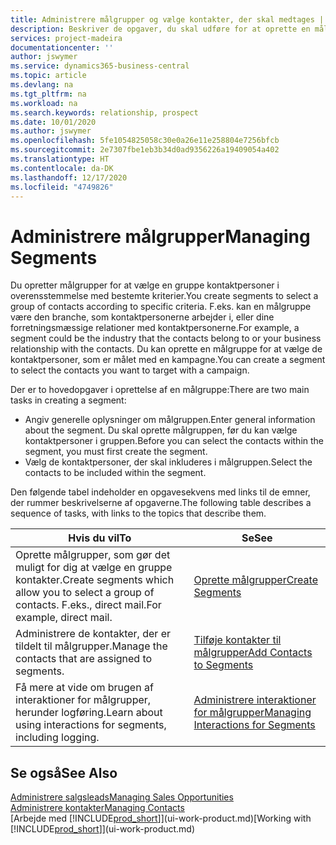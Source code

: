 ```yaml
---
title: Administrere målgrupper og vælge kontakter, der skal medtages | Microsoft Docs
description: Beskriver de opgaver, du skal udføre for at oprette en målgruppe og vælge en gruppe kontaktpersoner ud fra bestemte kriterier, f.eks. kontaktpersoner i en bestemt branche, du vil målrette din henvendelse til.
services: project-madeira
documentationcenter: ''
author: jswymer
ms.service: dynamics365-business-central
ms.topic: article
ms.devlang: na
ms.tgt_pltfrm: na
ms.workload: na
ms.search.keywords: relationship, prospect
ms.date: 10/01/2020
ms.author: jswymer
ms.openlocfilehash: 5fe1054825058c30e0a26e11e258804e7256bfcb
ms.sourcegitcommit: 2e7307fbe1eb3b34d0ad9356226a19409054a402
ms.translationtype: HT
ms.contentlocale: da-DK
ms.lasthandoff: 12/17/2020
ms.locfileid: "4749826"
---
```

# <a name="managing-segments"></a><span data-ttu-id="7b03f-103">Administrere målgrupper</span><span class="sxs-lookup"><span data-stu-id="7b03f-103">Managing Segments</span></span>
<span data-ttu-id="7b03f-104">Du opretter målgrupper for at vælge en gruppe kontaktpersoner i overensstemmelse med bestemte kriterier.</span><span class="sxs-lookup"><span data-stu-id="7b03f-104">You create segments to select a group of contacts according to specific criteria.</span></span> <span data-ttu-id="7b03f-105">F.eks. kan en målgruppe være den branche, som kontaktpersonerne arbejder i, eller dine forretningsmæssige relationer med kontaktpersonerne.</span><span class="sxs-lookup"><span data-stu-id="7b03f-105">For example, a segment could be the industry that the contacts belong to or your business relationship with the contacts.</span></span> <span data-ttu-id="7b03f-106">Du kan oprette en målgruppe for at vælge de kontaktpersoner, som er målet med en kampagne.</span><span class="sxs-lookup"><span data-stu-id="7b03f-106">You can create a segment to select the contacts you want to target with a campaign.</span></span>

<span data-ttu-id="7b03f-107">Der er to hovedopgaver i oprettelse af en målgruppe:</span><span class="sxs-lookup"><span data-stu-id="7b03f-107">There are two main tasks in creating a segment:</span></span>

* <span data-ttu-id="7b03f-108">Angiv generelle oplysninger om målgruppen.</span><span class="sxs-lookup"><span data-stu-id="7b03f-108">Enter general information about the segment.</span></span> <span data-ttu-id="7b03f-109">Du skal oprette målgruppen, før du kan vælge kontaktpersoner i gruppen.</span><span class="sxs-lookup"><span data-stu-id="7b03f-109">Before you can select the contacts within the segment, you must first create the segment.</span></span>
* <span data-ttu-id="7b03f-110">Vælg de kontaktpersoner, der skal inkluderes i målgruppen.</span><span class="sxs-lookup"><span data-stu-id="7b03f-110">Select the contacts to be included within the segment.</span></span>

<span data-ttu-id="7b03f-111">Den følgende tabel indeholder en opgavesekvens med links til de emner, der rummer beskrivelserne af opgaverne.</span><span class="sxs-lookup"><span data-stu-id="7b03f-111">The following table describes a sequence of tasks, with links to the topics that describe them.</span></span>

| <span data-ttu-id="7b03f-112">Hvis du vil</span><span class="sxs-lookup"><span data-stu-id="7b03f-112">To</span></span> | <span data-ttu-id="7b03f-113">Se</span><span class="sxs-lookup"><span data-stu-id="7b03f-113">See</span></span> |
| --- | --- |
| <span data-ttu-id="7b03f-114">Oprette målgrupper, som gør det muligt for dig at vælge en gruppe kontakter.</span><span class="sxs-lookup"><span data-stu-id="7b03f-114">Create segments which allow you to select a group of contacts.</span></span> <span data-ttu-id="7b03f-115">F.eks., direct mail.</span><span class="sxs-lookup"><span data-stu-id="7b03f-115">For example, direct mail.</span></span> |[<span data-ttu-id="7b03f-116">Oprette målgrupper</span><span class="sxs-lookup"><span data-stu-id="7b03f-116">Create Segments</span></span>](marketing-how-create-segment.md) |
| <span data-ttu-id="7b03f-117">Administrere de kontakter, der er tildelt til målgrupper.</span><span class="sxs-lookup"><span data-stu-id="7b03f-117">Manage the contacts that are assigned to segments.</span></span> |[<span data-ttu-id="7b03f-118">Tilføje kontakter til målgrupper</span><span class="sxs-lookup"><span data-stu-id="7b03f-118">Add Contacts to Segments</span></span>](marketing-add-contact-segment.md) |
| <span data-ttu-id="7b03f-119">Få mere at vide om brugen af interaktioner for målgrupper, herunder logføring.</span><span class="sxs-lookup"><span data-stu-id="7b03f-119">Learn about using interactions for segments, including logging.</span></span> |[<span data-ttu-id="7b03f-120">Administrere interaktioner for målgrupper</span><span class="sxs-lookup"><span data-stu-id="7b03f-120">Managing Interactions for Segments</span></span>](marketing-interaction-segments.md) |

## <a name="see-also"></a><span data-ttu-id="7b03f-121">Se også</span><span class="sxs-lookup"><span data-stu-id="7b03f-121">See Also</span></span>
[<span data-ttu-id="7b03f-122">Administrere salgsleads</span><span class="sxs-lookup"><span data-stu-id="7b03f-122">Managing Sales Opportunities</span></span>](marketing-manage-sales-opportunities.md)  
[<span data-ttu-id="7b03f-123">Administrere kontakter</span><span class="sxs-lookup"><span data-stu-id="7b03f-123">Managing Contacts</span></span>](marketing-contacts.md)  
<span data-ttu-id="7b03f-124">[Arbejde med [!INCLUDE[prod_short](includes/prod_short.md)]](ui-work-product.md)</span><span class="sxs-lookup"><span data-stu-id="7b03f-124">[Working with [!INCLUDE[prod_short](includes/prod_short.md)]](ui-work-product.md)</span></span>
